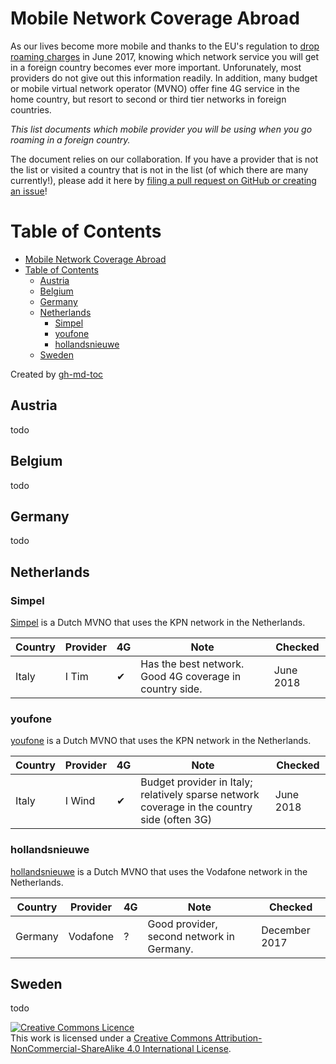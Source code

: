 # Mobile Network Coverage Abroad

As our lives become more mobile and thanks to the EU's regulation to
[drop roaming
charges](https://en.wikipedia.org/wiki/European_Union_roaming_regulations)
in June 2017, knowing which network service you will get in a foreign
country becomes ever more important. Unforunately, most providers do
not give out this information readily. In addition, many budget or
mobile virtual network operator (MVNO) offer fine 4G service in the
home country, but resort to second or third tier networks in foreign
countries.

*This list documents which mobile provider you will be using when you
go roaming in a foreign country.*

The document relies on our collaboration. If you have a provider that
is not the list or visited a country that is not in the list (of which
there are many currently!), please add it here by [filing a pull
request on GitHub or creating an
issue](https://github.com/Inventitech/roaming-mobile-network-provider-abroad)!


Table of Contents
=================

   * [Mobile Network Coverage Abroad](#mobile-network-coverage-abroad)
   * [Table of Contents](#table-of-contents)
      * [Austria](#austria)
      * [Belgium](#belgium)
      * [Germany](#germany)
      * [Netherlands](#netherlands)
         * [Simpel](#simpel)
         * [youfone](#youfone)
         * [hollandsnieuwe](#hollandsnieuwe)
      * [Sweden](#sweden)

Created by [gh-md-toc](https://github.com/ekalinin/github-markdown-toc)


## Austria

todo

## Belgium

todo

## Germany

todo

## Netherlands

### Simpel

[Simpel](https://simpel.nl/) is a Dutch MVNO that uses the KPN network in the Netherlands.

| Country | Provider | 4G | Note                                                        | Checked    |
|---------|----------|----|-------------------------------------------------------------|------------|
| Italy   | I Tim    | ✔ | Has the best network. Good 4G coverage in country side.     | June 2018  |

### youfone

[youfone](https://www.youfone.nl/) is a Dutch MVNO that uses the KPN network in the Netherlands.

| Country | Provider | 4G | Note                                                                                        | Checked   |
|---------|----------|----|---------------------------------------------------------------------------------------------|-----------|
| Italy   | I Wind   | ✔ | Budget provider in Italy; relatively sparse network coverage in the country side (often 3G) | June 2018 |

### hollandsnieuwe

[hollandsnieuwe](https://www.hollandsnieuwe.nl/) is a Dutch MVNO that uses the Vodafone network in the Netherlands.

| Country | Provider | 4G | Note                                                                                        | Checked       |
|---------|----------|----|---------------------------------------------------------------------------------------------|---------------|
| Germany | Vodafone | ?  | Good provider, second network in Germany.                                                   | December 2017 |

## Sweden

todo


<a rel="license" href="http://creativecommons.org/licenses/by-nc-sa/4.0/"><img alt="Creative Commons Licence" style="border-width:0" src="https://i.creativecommons.org/l/by-nc-sa/4.0/88x31.png" /></a><br />This work is licensed under a <a rel="license" href="http://creativecommons.org/licenses/by-nc-sa/4.0/">Creative Commons Attribution-NonCommercial-ShareAlike 4.0 International License</a>.